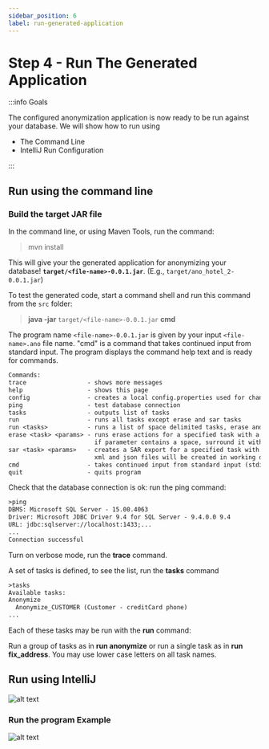```yaml
---
sidebar_position: 6
label: run-generated-application
---
```


# Step 4 - Run The Generated Application



:::info Goals

The configured anonymization application is now ready to be run against your database. We will show how to run using

- The Command Line
- IntelliJ Run Configuration

:::

## Run using the command line

### Build the target JAR file

In the command line, or using Maven Tools, run the command:

> mvn install

This will give your the generated application for anonymizing your database! **`target/<file-name>-0.0.1.jar`**. (E.g., `target/ano_hotel_2-0.0.1.jar`)




To test the generated code, start a command shell and run this command from the `src` folder:

> **java -jar** `target/<file-name>-0.0.1.jar` **cmd**

The program name `<file-name>-0.0.1.jar` is given by your input `<file-name>.ano` file name. "cmd" is a command that takes continued input from standard input. The program displays the command help text and is ready for commands.

```txt
Commands:
trace                 - shows more messages
help                  - shows this page
config                - creates a local config.properties used for changing connection parameters
ping                  - test database connection
tasks                 - outputs list of tasks
run                   - runs all tasks except erase and sar tasks
run <tasks>           - runs a list of space delimited tasks, erase and sar actions are excluded
erase <task> <params> - runs erase actions for a specified task with a series of space delimited parameters
                        if parameter contains a space, surround it with quotation marks
sar <task> <params>   - creates a SAR export for a specified task with a series of space delimited parameters
                        xml and json files will be created in working directory
cmd                   - takes continued input from standard input (stdin)
quit                  - quits program
```

Check that the database connection is ok: run the ping command:

```txt
>ping
DBMS: Microsoft SQL Server - 15.00.4063
Driver: Microsoft JDBC Driver 9.4 for SQL Server - 9.4.0.0 9.4
URL: jdbc:sqlserver://localhost:1433;...
...
Connection successful
```

Turn on verbose mode, run the **trace** command.

A set of tasks is defined, to see the list, run the **tasks** command

```txt
>tasks
Available tasks:
Anonymize
  Anonymize_CUSTOMER (Customer - creditCard phone)
...
```

Each of these tasks may be run with the **run** command:

Run a group of tasks as in **run anonymize** or run a single task as in **run fix_address**.
You may use lower case letters on all task names.

## Run using IntelliJ

![alt text](/img/docs/intellij_run_configuration.png 'Run Configuration in IntelliJ')

### Run the program Example

![alt text](/img/docs/intellij_run_example.png 'Example run')

